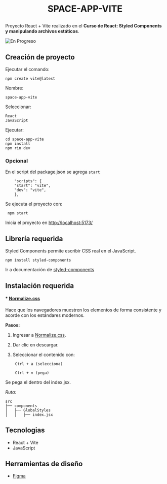 # <p align="center">SPACE-APP-VITE</p>

Proyecto React + Vite realizado en el **Curso de
React: Styled Components y manipulando archivos estáticos**.

![En Progreso](https://img.shields.io/badge/status-en%20progreso-blue)

## Creación de proyecto
Ejecutar el comando:

    npm create vite@latest

Nombre: 
    
    space-app-vite

Seleccionar:

    React
    JavaScript
Ejecutar:

    cd space-app-vite
    npm install
    npm rin dev

### Opcional
En el script del package.json se agrega `start` 

        "scripts": {
        "start": "vite",
        "dev": "vite",
        },

Se ejecuta el proyecto con:

     npm start
Inicia el proyecto en [http://localhost:5173/](http://localhost:5173/) 

## Librería requerida
Styled Components permite escribir CSS real en el JavaScript.

    npm install styled-components
Ir a documentación de [styled-components](https://styled-components.com/docs/basics)

## Instalación requerida
#### * [Normalize.css](https://necolas.github.io/normalize.css/)
Hace que los navegadores muestren los elementos de forma consistente y acorde con los estándares modernos.

**Pasos:**
1. Ingresar a [Normalize.css](https://necolas.github.io/normalize.css/).
2. Dar clic en descargar.
3. Seleccionar el contenido con:
    
        Ctrl + a (selecciona)

        Ctrl + v (pega)

Se pega el dentro del index.jsx.

*Ruta:*

    src
    ├── components
    │   ├── GlobalStyles
    │   │   ├── index.jsx
    
## Tecnologias
* React + Vite
* JavaScript

## Herramientas de diseño
* [Figma](https://www.figma.com/design/XNTKwHN8pHqilZFEjfkYMN/2069---SpaceApp-%7C-React%3A-styled-components-y-manipulaci%C3%B3n-de-archivos-est%C3%A1ticos?node-id=130-2593)